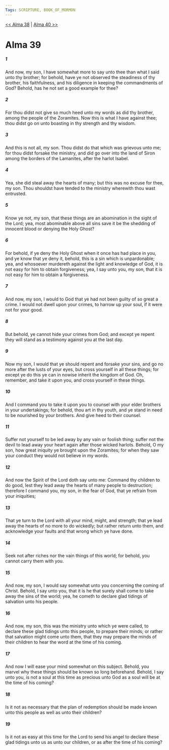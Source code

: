 ```yaml
---
Tags: SCRIPTURE, BOOK_OF_MORMON
---
```


[<< Alma 38](BOOK_OF_MORMON/09_Alma/Alma_38.md) | [Alma 40 >>](BOOK_OF_MORMON/09_Alma/Alma_40.md)

# Alma 39

##### 1

And now, my son, I have somewhat more to say unto thee than what I said unto thy brother; for behold, have ye not observed the steadiness of thy brother, his faithfulness, and his diligence in keeping the commandments of God? Behold, has he not set a good example for thee?

##### 2

For thou didst not give so much heed unto my words as did thy brother, among the people of the Zoramites. Now this is what I have against thee; thou didst go on unto boasting in thy strength and thy wisdom.

##### 3

And this is not all, my son. Thou didst do that which was grievous unto me; for thou didst forsake the ministry, and did go over into the land of Siron among the borders of the Lamanites, after the harlot Isabel.

##### 4

Yea, she did steal away the hearts of many; but this was no excuse for thee, my son. Thou shouldst have tended to the ministry wherewith thou wast entrusted.

##### 5

Know ye not, my son, that these things are an abomination in the sight of the Lord; yea, most abominable above all sins save it be the shedding of innocent blood or denying the Holy Ghost?

##### 6

For behold, if ye deny the Holy Ghost when it once has had place in you, and ye know that ye deny it, behold, this is a sin which is unpardonable; yea, and whosoever murdereth against the light and knowledge of God, it is not easy for him to obtain forgiveness; yea, I say unto you, my son, that it is not easy for him to obtain a forgiveness.

##### 7

And now, my son, I would to God that ye had not been guilty of so great a crime. I would not dwell upon your crimes, to harrow up your soul, if it were not for your good.

##### 8

But behold, ye cannot hide your crimes from God; and except ye repent they will stand as a testimony against you at the last day.

##### 9

Now my son, I would that ye should repent and forsake your sins, and go no more after the lusts of your eyes, but cross yourself in all these things; for except ye do this ye can in nowise inherit the kingdom of God. Oh, remember, and take it upon you, and cross yourself in these things.

##### 10

And I command you to take it upon you to counsel with your elder brothers in your undertakings; for behold, thou art in thy youth, and ye stand in need to be nourished by your brothers. And give heed to their counsel.

##### 11

Suffer not yourself to be led away by any vain or foolish thing; suffer not the devil to lead away your heart again after those wicked harlots. Behold, O my son, how great iniquity ye brought upon the Zoramites; for when they saw your conduct they would not believe in my words.

##### 12

And now the Spirit of the Lord doth say unto me: Command thy children to do good, lest they lead away the hearts of many people to destruction; therefore I command you, my son, in the fear of God, that ye refrain from your iniquities;

##### 13

That ye turn to the Lord with all your mind, might, and strength; that ye lead away the hearts of no more to do wickedly; but rather return unto them, and acknowledge your faults and that wrong which ye have done.

##### 14

Seek not after riches nor the vain things of this world; for behold, you cannot carry them with you.

##### 15

And now, my son, I would say somewhat unto you concerning the coming of Christ. Behold, I say unto you, that it is he that surely shall come to take away the sins of the world; yea, he cometh to declare glad tidings of salvation unto his people.

##### 16

And now, my son, this was the ministry unto which ye were called, to declare these glad tidings unto this people, to prepare their minds; or rather that salvation might come unto them, that they may prepare the minds of their children to hear the word at the time of his coming.

##### 17

And now I will ease your mind somewhat on this subject. Behold, you marvel why these things should be known so long beforehand. Behold, I say unto you, is not a soul at this time as precious unto God as a soul will be at the time of his coming?

##### 18

Is it not as necessary that the plan of redemption should be made known unto this people as well as unto their children?

##### 19

Is it not as easy at this time for the Lord to send his angel to declare these glad tidings unto us as unto our children, or as after the time of his coming?
